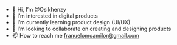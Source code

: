 - 👋 Hi, I’m @Osikhenzy
- 👀 I’m interested in digital products
- 🌱 I’m currently learning product design (UI/UX)
- 💞️ I’m looking to collaborate on creating and designing products
- 📫 How to reach me franuelomoamilor@gmail.com

<!---
Osikhenzy/Osikhenzy is a ✨ special ✨ repository because its `README.md` (this file) appears on your GitHub profile.
You can click the Preview link to take a look at your changes.
--->
